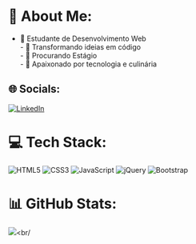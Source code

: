 # 💫 About Me:
- 🔭 Estudante de Desenvolvimento Web<br>- 🌱 Transformando ideias em código<br>- 💼 Procurando Estágio<br>- 🌟 Apaixonado por tecnologia e culinária


## 🌐 Socials:
[![LinkedIn](https://img.shields.io/badge/LinkedIn-%230077B5.svg?logo=linkedin&logoColor=white)](https://linkedin.com/in/www.linkedin.com/in/caioeduardoscarpim) 

# 💻 Tech Stack:
![HTML5](https://img.shields.io/badge/html5-%23E34F26.svg?style=flat&logo=html5&logoColor=white) ![CSS3](https://img.shields.io/badge/css3-%231572B6.svg?style=flat&logo=css3&logoColor=white) ![JavaScript](https://img.shields.io/badge/javascript-%23323330.svg?style=flat&logo=javascript&logoColor=%23F7DF1E) ![jQuery](https://img.shields.io/badge/jquery-%230769AD.svg?style=flat&logo=jquery&logoColor=white) ![Bootstrap](https://img.shields.io/badge/bootstrap-%23563D7C.svg?style=flat&logo=bootstrap&logoColor=white)
# 📊 GitHub Stats:
![](https://github-readme-streak-stats.herokuapp.com/?user=caioscarpim&theme=chartreuse-dark&hide_border=true)<br/

<!-- Proudly created with GPRM ( https://gprm.itsvg.in ) -->
